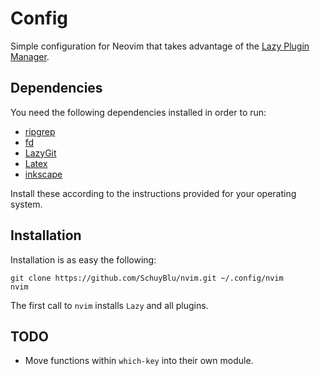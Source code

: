 # Config

Simple configuration for Neovim that takes advantage of the [Lazy Plugin Manager](https://github.com/folke/lazy.nvim). 

## Dependencies

You need the following dependencies installed in order to run:

- [ripgrep](https://github.com/BurntSushi/ripgrep)
- [fd](https://github.com/sharkdp/fd?tab=readme-ov-file)
- [LazyGit](https://github.com/jesseduffield/lazygit)
- [Latex](https://www.latex-project.org/get/)
- [inkscape](https://inkscape.org/)

Install these according to the instructions provided for your operating system.

## Installation

Installation is as easy the following:

```
git clone https://github.com/SchuyBlu/nvim.git ~/.config/nvim
nvim
```

The first call to `nvim` installs `Lazy` and all plugins.


## TODO

- Move functions within `which-key` into their own module. 

